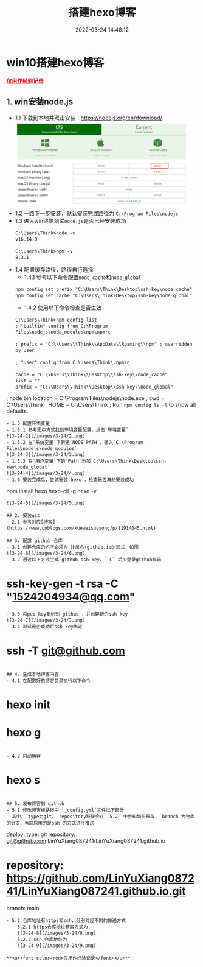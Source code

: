 ﻿---
title: 搭建hexo博客
date: 2022-03-24 14:46:12
tags: 
  - hexo
categories:
  - usage
---

# win10搭建hexo博客
**<u><font color=red>仅用作经验记录</font></u>**
<!-- more -->
## 1. win安装node.js

- 1.1 下载到本地并双击安装：https://nodejs.org/en/download/
  ![3-24-1](/images/3-24/1.png)
- 1.2 一路下一步安装，默认安装完成路径为 `C:\Program Files\nodejs`
- 1.3 进入win终端测试`node.js`是否已经安装成功
  ```
  C:\Users\Think>node -v
  v16.14.0

  C:\Users\Think>npm -v
  8.3.1
  ```
- 1.4 配置缓存路径，路径自行选择
  - 1.4.1 参考以下命令配置`node_cache`和`node_global`
  ```
  npm config set prefix "C:\Users\Think\Desktop\ssh-key\node_cache"
  npm config set cache "C:\Users\Think\Desktop\ssh-key\node_global"
  ```
  - 1.4.2 使用以下命令检查是否生效
  ```
  C:\Users\Think>npm config list
  ; "builtin" config from C:\Program Files\nodejs\node_modules\npm\npmrc

  ; prefix = "C:\\Users\\Think\\AppData\\Roaming\\npm" ; overridden by user

  ; "user" config from C:\Users\Think\.npmrc

  cache = "C:\\Users\\Think\\Desktop\\ssh-key\\node_cache"  
  list = ""
  prefix = "C:\\Users\\Think\\Desktop\\ssh-key\\node_global"

; node bin location = C:\Program Files\nodejs\node.exe
; cwd = C:\Users\Think
; HOME = C:\Users\Think
; Run `npm config ls -l` to show all defaults.
  ```
- 1.5 配置环境变量
  - 1.5.1 参考图中方式找到环境变量配置，点击`环境变量`
  ![3-24-2](/images/3-24/2.png)
  - 1.5.2 在`系统变量`下新建`NODE_PATH`，输入`C:\Program Files\nodejs\node_modules`
  ![3-24-3](/images/3-24/3.png)
  - 1.5.3 将`用户变量`下的`Path`添加`C:\Users\Think\Desktop\ssh-key\node_global`
  ![3-24-4](/images/3-24/4.png)
- 1.6 安装完成后，尝试安装`hexo`，检查是否真的安装成功
  ```
  npm install hexo hexo-cli -g
  hexo -v 
  ```
  ![3-24-5](/images/3-24/5.png)
  
## 2. 安装git
- 2.1 参考对应[博客](https://www.cnblogs.com/xueweisuoyong/p/11914045.html)

## 3. 配置 github 仓库
- 3.1 创建仓库的名字必须为 注册名+github.io的形式，如图
  ![3-24-6](/images/3-24/6.png)
- 3.2 通过以下方式生成 github ssh key，`-C` 后加登录github邮箱
  ```
  # ssh-key-gen -t rsa -C "1524204934@qq.com"
  ```
- 3.3 将pub key复制到 github ，并创建新的ssh key
  ![3-24-7](/images/3-24/7.png)
- 3.4 测试是否成功将ssh key绑定
  ```
  # ssh -T git@github.com
  ```

## 4. 生成本地博客内容
- 4.1 在配置好的博客目录执行以下命令
```
# hexo init
# hexo g
```

- 4.2 启动博客
```
# hexo s
```

## 5. 发布博客到 github
- 5.1 修改博客根路径中 `_config.yml`文件以下部分
  其中， type为git， repository链接会在 `5.2` 中告知如何获取， branch 为仓库的分支，当前启用的是ssh 的方式进行推送
```
deploy:
  type: git
  repository: git@github.com:LinYuXiang087241/LinYuXiang087241.github.io
 # repository: https://github.com/LinYuXiang087241/LinYuXiang087241.github.io.git
  branch: main
```
- 5.2 仓库地址有https和ssh，分别对应不同的推送方式
  - 5.2.1 https仓库地址获取方式为
    ![3-24-8](/images/3-24/8.png)
  - 5.2.2 ssh 仓库地址为
    ![3-24-9](/images/3-24/9.png)
	
**<u><font color=red>仅用作经验记录</font></u>**